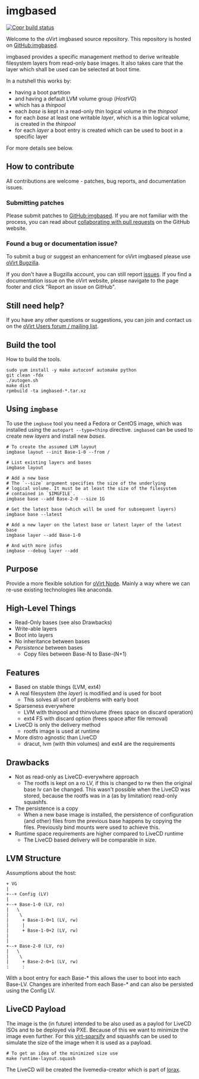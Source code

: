 # imgbased

[![Copr build status](https://copr.fedorainfracloud.org/coprs/ovirt/ovirt-master-snapshot/package/imgbased/status_image/last_build.png)](https://copr.fedorainfracloud.org/coprs/ovirt/ovirt-master-snapshot/package/imgbased/)

Welcome to the oVirt imgbased source repository. This repository is hosted on [GitHub:imgbased](https://github.com/oVirt/imgbased).

imgbased provides a specific management method to derive writeable filesystem
layers from read-only base images.
It also takes care that the layer which shall be used can be selected at boot
time.

In a nutshell this works by:
 * having a boot partition
 * and having a default LVM volume group (*HostVG*)
 * which has a *thinpool*
 * each *base* is kept in a read-only thin logical volume in the *thinpool*
 * for each *base* at least one writable *layer*, which is a thin logical
   volume, is created in the *thinpool*
 * for each *layer* a boot entry is created which can be used to boot in a
   specific layer

For more details see below.


## How to contribute

All contributions are welcome - patches, bug reports, and documentation issues.

### Submitting patches

Please submit patches to [GitHub:imgbased](https://github.com/oVirt/imgbased). If you are not familiar with the process, you can read about [collaborating with pull requests](https://docs.github.com/en/pull-requests/collaborating-with-pull-requests/proposing-changes-to-your-work-with-pull-requests) on the GitHub website.

### Found a bug or documentation issue?

To submit a bug or suggest an enhancement for oVirt imgbased please use [oVirt Bugzilla](https://bugzilla.redhat.com/enter_bug.cgi?product=imgbased).

If you don't have a Bugzilla account, you can still report [issues](https://github.com/oVirt/imgbased/issues). If you find a documentation issue on the oVirt website, please navigate to the page footer and click "Report an issue on GitHub".

## Still need help?

If you have any other questions or suggestions, you can join and contact us on the [oVirt Users forum / mailing list](https://lists.ovirt.org/admin/lists/users.ovirt.org/).



## Build the tool

How to build the tools.

    sudo yum install -y make autoconf automake python
    git clean -fdx
    ./autogen.sh
    make dist
    rpmbuild -ta imgbased-*.tar.xz



## Using `imgbase`

To use the `imgbase` tool you need a Fedora or CentOS image, which was
installed using the `autopart --type=thinp` directive.
`imgbased` can be used to create new *layers* and install new *bases*.

    # To create the assumed LVM layout
    imgbase layout --init Base-1-0 --from /

    # List existing layers and bases
    imgbase layout

    # Add a new base
    # The `--size` argument specifies the size of the underlying
    # logical volume. It must be at least the size of the filesystem
    # contained in `$IMGFILE`.
    imgbase base --add Base-2-0 --size 1G

    # Get the latest base (which will be used for subsequent layers)
    imgbase base --latest

    # Add a new layer on the latest base or latest layer of the latest base
    imgbase layer --add Base-1-0

    # And with more infos
    imgbase --debug layer --add


## Purpose

Provide a more flexible solution for [oVirt Node](http://www.ovirt.org/Node).
Mainly a way where we can re-use existing technologies like anaconda.


## High-Level Things

 * Read-Only bases (see also Drawbacks)
 * Write-able layers
 * Boot into layers
 * No inheritance between bases
 * *Persistence* between bases
    * Copy files between Base-N to Base-(N+1)


## Features

 * Based on stable things (LVM, ext4)
 * A real filesystem (the *layer*) is modified and is used for boot
    * This solves all sort of problems with early boot
 * Sparseness everywhere
    * LVM with thinpool and thinvolume (frees space on discard operation)
    * ext4 FS with discard option (frees space after file removal)
 * LiveCD is only the delivery method
    * rootfs image is used at runtime
 * More distro agnostic than LiveCD
    * dracut, lvm (with thin volumes) and ext4 are the requirements

## Drawbacks

 * Not as read-only as LiveCD-everywhere approach
    * The rootfs is kept on a ro LV, if this is changed to rw then the original
      base lv can be changed.
      This wasn't possible when the LiveCD was stored, because the rootfs was
      in a (as by limitation) read-only squashfs.
 * The persistence is a copy
    * When a new base image is installed, the persistence of configuration
      (and other) files from the previous base happens by copying the files.
      Previously bind mounts were used to achieve this.
 * Runtime space requirements are higher compared to LiveCD runtime
    * The LiveCD based delivery will be comparable in size.


## LVM Structure

Assumptions about the host:

    + VG
    |
    +--+ Config (LV)
    |
    +--+ Base-1-0 (LV, ro)
    |   \
    |    \
    |     + Base-1-0+1 (LV, rw)
    |     |
    |     + Base-1-0+2 (LV, rw)
    |
    |
    +--+ Base-2-0 (LV, ro)
    |   \
    |    \
    |     + Base-2-0+1 (LV, rw)
    :     :

With a boot entry for each Base-\* this allows the user to boot into each
Base-LV.
Changes are inherited from each Base-\* and can also be persisted using the
Config LV.


## LiveCD Payload

The image is the (in future) intended to be also used as a paylod for LiveCD
ISOs and to be deployed via PXE.
Because of this we want to minimize the image even further. For this
[virt-sparsify](http://libguestfs.org/virt-sparsify.1.html) and squashfs
can be used to simulate the size of the image when it is used as a payload.

    # To get an idea of the minimized size use
    make runtime-layout.squash

The LiveCD will be created the livemedia-creator which is part of
[lorax](https://git.fedorahosted.org/cgit/lorax.git/).
